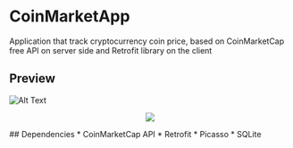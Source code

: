 # CoinMarketApp
Application that track cryptocurrency coin price, based on CoinMarketCap free API on server side and Retrofit library on the client
## Preview 
![Alt Text](https://github.com/b00m-b00m/CoinMarketApp/blob/master/videotogif_2018.08.08_08.51.23.gif) 
<p align="center"> 
<img src="https://github.com/b00m-b00m/CoinMarketApp/blob/master/videotogif_2018.08.08_08.51.23.gif">
</p>
## Dependencies 
* CoinMarketCap API
* Retrofit
* Picasso 
* SQLite
